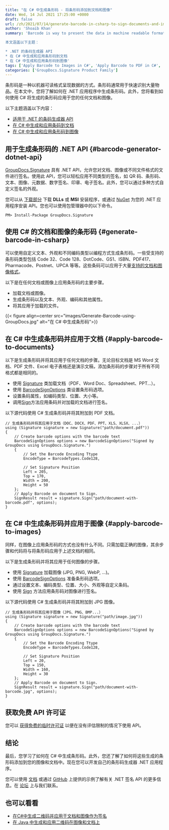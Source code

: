 ```yaml
---
title: "在 C# 中生成条形码 - 将条形码添加到文档和图像"
date: Wed, 14 Jul 2021 17:25:00 +0000
draft: false
url: /zh/2021/07/14/generate-barcode-in-csharp-to-sign-documents-and-images/
author: 'Shoaib Khan'
summary: 'Barcode is way to present the data in machine readable format. Barcodes are normally used for quick identification of large number of items. In this article, you will learn how to generate barcodes within .NET applications. Futher you will see, how the generated barcodes can be applied to any of your documents and images using C#.

本文涵盖以下主题：

* .NET 的条码生成器 API
* 在 C# 中生成和应用条形码到文档
* 在 C# 中生成和应用条形码到图像'
tags: ['Apply Barcode to Images in C#', 'Apply Barcode to PDF in C#', 'Generate Barcode in C#', 'Sign Documents with Barcode in C#', 'Sign Images with Barcode in C#']
categories: ['GroupDocs.Signature Product Family']
---
```


条形码是一种以机器可读格式呈现数据的方式。条形码通常用于快速识别大量物品。在本文中，您将了解如何在 .NET 应用程序中生成条形码。此外，您将看到如何使用 C# 将生成的条形码应用于您的任何文档和图像。

以下主题涵盖以下内容：

* [适用于 .NET 的条码生成器 API][1]
* [在 C# 中生成和应用条码到文档][2]
* [在 C# 中生成和应用条形码到图像][3]

## 用于生成条形码的 .NET API {#barcode-generator-dotnet-api}

[GroupDocs.Signature][4] 具有 .NET API，允许您对文档、图像或不同文件格式的文件进行签名。使用此 API，您可以轻松应用不同类型的签名，如 QR 码、条形码、文本、图像、元数据、数字签名、印章、电子签名。此外，您可以通过多种方式自定义签名的外观。

您可以从 [下载部分][5] 下载 **DLLs** 或 **MSI** 安装程序，或通过 [NuGet][6] 为您的 .NET 应用程序安装 API。您也可以使用包管理器中的以下命令。

```
PM> Install-Package GroupDocs.Signature
```

## 使用 C# 的文档和图像的条形码 {#generate-barcode-in-csharp}

可以使用自定义文本、外观和不同编码类型以编程方式生成条形码。一些受支持的条形码类型包括 Code 32、Code 128、DotCode、GS1、ISBN、PDF417、Pharmacode、Postnet、UPCA 等等。这些条码可以应用于大量[支持的文档和图像格式][7]。

以下是在任何文档或图像上应用条形码的主要步骤。

* 加载文档或图像。
* 生成条形码以及文本、外观、编码和其他属性。
* 将其应用于加载的文件。



{{< figure align=center src="images/Generate-Barcode-using-GroupDocs.jpg" alt="在 C# 中生成条形码">}}


## 在 C# 中生成条形码并应用于文档 {#apply-barcode-to-documents}

以下是生成条形码并将其应用于任何文档的步骤。无论目标文档是 MS Word 文档、PDF 文件、Excel 电子表格还是演示文稿，添加条形码的步骤对于所有不同格式都是相同的。

* 使用 [Signature][8] 类加载文档（PDF、Word Doc、Spreadsheet、PPT...）。
* 使用 [BarcodeSignOptions][9] 类设置条形码选项。
* 设置条码属性，如编码类型、位置、大小等。
* 调用[Sign][10]方法应用条码并对加载的文档进行签名。

以下源代码使用 C# 生成条形码并将其附加到 PDF 文档。

```
// 生成条形码并将其应用于文档（DOC、DOCX、PDF、PPT、XLS、XLSX、...）
using (Signature signature = new Signature("path/document.pdf"))
{
    // Create barcode options with the barcode text
    BarcodeSignOptions options = new BarcodeSignOptions("Signed by GroupDocs using GroupDocs.Signature.")
    {
        // Set the Barcode Encoding Ttype
        EncodeType = BarcodeTypes.Code128,

        // Set Signature Position
        Left = 205,
        Top = 170,
        Width = 200,
        Height = 50
    };
    // Apply Barcode on document to Sign.
    SignResult result = signature.Sign("path/document-with-barcode.pdf", options);
}
```

## 在 C# 中生成条形码并应用于图像 {#apply-barcode-to-images}

同样，在图像上应用条形码的方式也没有什么不同。只需加载正确的图像，其余步骤和代码将与将条形码应用于上述文档的相同。

以下是生成条形码并将其应用于任何图像的步骤。

* 使用 [Signature][11] 加载图像 (JPG, PNG, WebP, ...)。
* 使用 [BarcodeSignOptions][12] 准备条形码选项。
* 通过设置文本、编码类型、位置、大小、外观等自定义条码。
* 使用 [Sign][13] 方法应用条形码对图像进行签名。

以下源代码使用 C# 生成条形码并将其附加到 JPG 图像。

```
// 生成条形码并将其应用于图像（JPG、PNG、BMP...）
using (Signature signature = new Signature("path/image.jpg"))
{
    // Create barcode options with the barcode text
    BarcodeSignOptions options = new BarcodeSignOptions("Signed by GroupDocs using GroupDocs.Signature.")
    {
        // Set the Barcode Encoding Ttype
        EncodeType = BarcodeTypes.Code128,

        // Set Signature Position
        Left = 20,
        Top = 150,
        Width = 160,
        Height = 30
    };
    // Apply Barcode on document to Sign.
    SignResult result = signature.Sign("path/document-with-barcode.jpg", options);
}
```

## 获取免费 API 许可证

您可以 [获得免费的临时许可证][14] 以便在没有评估限制的情况下使用 API。

## 结论

最后，您学习了如何在 C# 中生成条形码。此外，您还了解了如何将这些生成的条形码添加到您的图像和文档中。现在您可以开发自己的条形码生成器 .NET 应用程序。

您可以使用 [文档][15] 或通过 [GitHub][16] 上提供的示例了解有关 .NET 签名 API 的更多信息。在 [论坛][17] 上与我们联系。

## 也可以看看

* [在C#中生成二维码并应用于文档和图像作为签名][18]
* [在 Java 中生成和应用二维码在图像和文档上][19]







[1]: #barcode-generator-dotnet-api
[2]: #apply-barcode-to-documents
[3]: #apply-barcode-to-images
[4]: https://products.groupdocs.com/signature/
[5]: https://downloads.groupdocs.com/signature
[6]: https://www.nuget.org/packages/groupdocs.signature
[7]: https://docs.groupdocs.com/signature/net/supported-document-formats/
[8]: https://apireference.groupdocs.com/signature/net/groupdocs.signature/signature
[9]: https://apireference.groupdocs.com/signature/net/groupdocs.signature.options/barcodesignoptions
[10]: https://apireference.groupdocs.com/signature/net/groupdocs.signature/signature/methods/sign
[11]: https://apireference.groupdocs.com/signature/net/groupdocs.signature/signature
[12]: https://apireference.groupdocs.com/signature/net/groupdocs.signature.options/barcodesignoptions
[13]: https://apireference.groupdocs.com/signature/net/groupdocs.signature/signature/methods/sign
[14]: https://purchase.groupdocs.com/temporary-license
[15]: https://docs.groupdocs.com/signature/net/
[16]: https://github.com/groupdocs-signature
[17]: https://forum.groupdocs.com/
[18]: https://blog.groupdocs.com/2021/01/27/generate-qr-codes-in-csharp-to-sign-documents-and-images/
[19]: https://blog.groupdocs.com/2021/02/19/generate-qr-codes-in-java-to-sign-documents-and-images/


